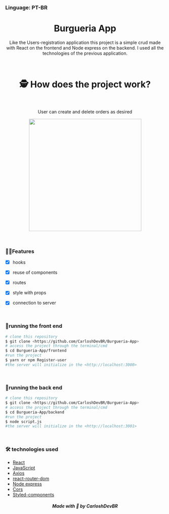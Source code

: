 ### Linguage: PT-BR

<h1 align="center">Burgueria App</h1>

<p align="center">Like the Users-registration application this project is a simple crud made with React on the frontend and Node express on the backend. I used all the technologies of the previous application.</p>

<br>

<h1 align="center">🕵️ How does the project work?</h1>

<br>

<p align="center">User can create and delete orders as desired</p>

<p align="center">
<img src="https://user-images.githubusercontent.com/92805039/158461838-65dc647a-82e3-4e3d-a0b2-08ba734660af.png" width="355px" />
</p>

<br>

### 🚀🚀Features

- [x] hooks

- [x] reuse of components

- [x] routes

- [x] style with props

- [x] connection to server

<br>

### 🎲running the front end
```bash
# clone this repository
$ git clone <https://github.com/CarloshDevBR/Burgueria-App>
# access the project through the terminal/cmd
$ cd Burgueria-App/frontend
#run the project
$ yarn or npm Register-user
#the server will initialize in the <http://localhost:3000>
```

<br>

### 🎲running the back end
```bash
# clone this repository
$ git clone <https://github.com/CarloshDevBR/Burgueria-App>
# access the project through the terminal/cmd
$ cd Burgueria-App/backend
#run the project
$ node script.js
#the server will initialize in the <http://localhost:3001>
```

<br>

### 🛠️ technologies used

- [React]()
- [JavaScript]()
- [Axios]()
- [react-router-dom]()
- [Node express]()
- [Cors]()
- [Styled-components]()

<h5 align="center"> Made with 💜 by CarloshDevBR</h5>
